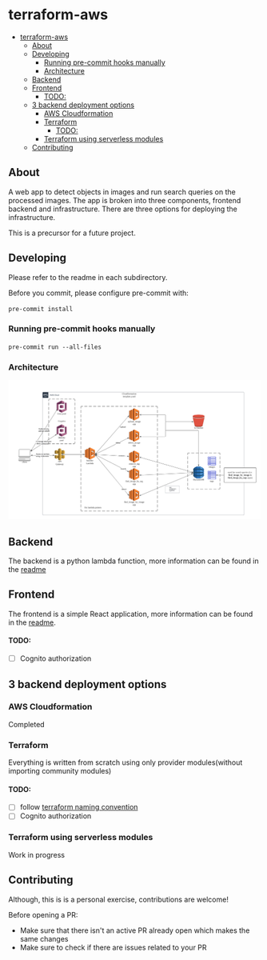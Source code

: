

# terraform-aws

- [terraform-aws](#terraform-aws)
  - [About](#about)
  - [Developing](#developing)
    - [Running pre-commit hooks manually](#running-pre-commit-hooks-manually)
    - [Architecture](#architecture)
  - [Backend](#backend)
  - [Frontend](#frontend)
      - [TODO:](#todo)
  - [3 backend deployment options](#3-backend-deployment-options)
    - [AWS Cloudformation](#aws-cloudformation)
    - [Terraform](#terraform)
      - [TODO:](#todo-1)
    - [Terraform using serverless modules](#terraform-using-serverless-modules)
  - [Contributing](#contributing)

## About

A web app to detect objects in images and run search queries on the processed images.
The app is broken into three components, frontend backend and infrastructure.
There are three options for deploying the infrastructure.

This is a precursor for a future project.

## Developing

Please refer to the readme in each subdirectory.

Before you commit, please configure pre-commit with:

`pre-commit install`

### Running pre-commit hooks manually

`pre-commit run --all-files`

### Architecture

![](./architecture.png)


## Backend

The backend is a python lambda function, more information can be found in the [readme](lambdaObjectDetection/README.md)

## Frontend

The frontend is a simple React application, more information can be found in the [readme](frontend/README.md).

#### TODO:
- [ ] Cognito authorization

## 3 backend deployment options

### AWS Cloudformation

Completed

### Terraform

Everything is written from scratch using only provider modules(without importing community modules)

#### TODO:
- [ ] follow [terraform naming convention](https://www.terraform-best-practices.com/naming)
- [ ] Cognito authorization

### Terraform using serverless modules

Work in progress

## Contributing

Although, this is is a personal exercise, contributions are welcome!

Before opening a PR:

- Make sure that there isn't an active PR already open which makes the same changes
- Make sure to check if there are issues related to your PR
